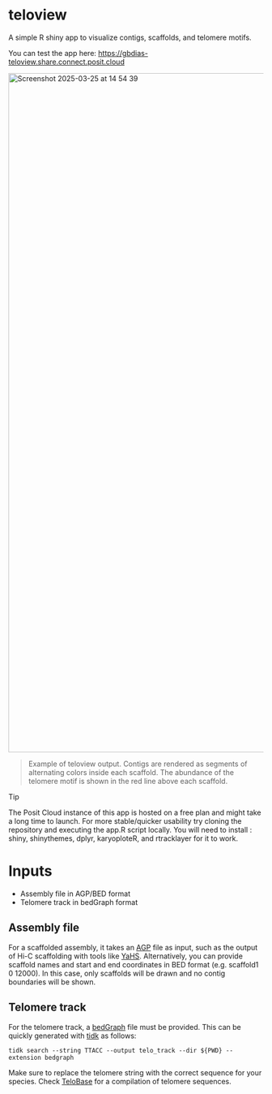 # teloview

A simple R shiny app to visualize contigs, scaffolds, and telomere motifs.

You can test the app here: https://gbdias-teloview.share.connect.posit.cloud

<img width="1339" alt="Screenshot 2025-03-25 at 14 54 39" src="https://github.com/user-attachments/assets/cec8f469-db76-4bab-999d-b19958f4e556" />

> Example of teloview output. Contigs are rendered as segments of alternating colors inside each scaffold. The abundance of the telomere motif is shown in the red line above each scaffold.


>[!TIP]
>The Posit Cloud instance of this app is hosted on a free plan and might take a long time to launch. For more stable/quicker usability try cloning the repository and executing the app.R script locally. You will need to install : shiny, shinythemes, dplyr, karyoploteR, and rtracklayer for it to work.

# Inputs
- Assembly file in AGP/BED format
- Telomere track in bedGraph format

## Assembly file
For a scaffolded assembly, it takes an [AGP](https://www.ncbi.nlm.nih.gov/genbank/genome_agp_specification/) file as input, such as the output of Hi-C scaffolding with tools like [YaHS](https://github.com/c-zhou/yahs).
Alternatively, you can provide scaffold names and start and end coordinates in BED format (e.g. scaffold1  0  12000). In this case, only scaffolds will be drawn and no contig boundaries will be shown.

## Telomere track
For the telomere track, a [bedGraph](https://genome.ucsc.edu/goldenpath/help/bedgraph.html) file must be provided. This can be quickly generated with [tidk](https://github.com/tolkit/telomeric-identifier) as follows:
```{bash}
tidk search --string TTACC --output telo_track --dir ${PWD} --extension bedgraph
```
Make sure to replace the telomere string with the correct sequence for your species. Check [TeloBase](https://shinyapps.biodata.ceitec.cz/TeloBase/) for a compilation of telomere sequences.



